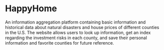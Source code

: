 # HappyHome
An information aggregation platform containing basic information and historical data about natural disasters and house prices of different counties in the U.S.
The website allows users to look up information, get an index regarding the investment risks in each county, and save their personal information and favorite counties for future reference.
